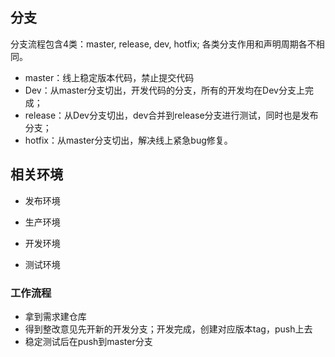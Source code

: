 ## 分支

分支流程包含4类：master, release, dev, hotfix; 各类分支作用和声明周期各不相同。

* master：线上稳定版本代码，禁止提交代码
* Dev：从master分支切出，开发代码的分支，所有的开发均在Dev分支上完成；
* release：从Dev分支切出，dev合并到release分支进行测试，同时也是发布分支；
* hotfix：从master分支切出，解决线上紧急bug修复。



## 相关环境

* 发布环境

* 生产环境

* 开发环境

* 测试环境


### 工作流程

* 拿到需求建仓库
* 得到整改意见先开新的开发分支；开发完成，创建对应版本tag，push上去
* 稳定测试后在push到master分支
  
  